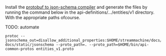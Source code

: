 Install the [protobuf to json-schema compiler](https://github.com/chrusty/protoc-gen-jsonschema) and generate the files
by running the command below in the api-definitions/.../entities/v1 directory.
With the appropriate paths ofcourse.

TODO: automate

```
protoc --jsonschema_out=disallow_additional_properties:$HOME/streammachine/docs/public-docs/static/jsonschema --proto_path=. --proto_path=$HOME/bin/api-common-protos entities_v1.proto 
```
